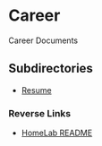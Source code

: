 # Career
Career Documents

## Subdirectories
- [Resume](./Resume/Resume.md)

### Reverse Links
- [HomeLab README](../../README.md)